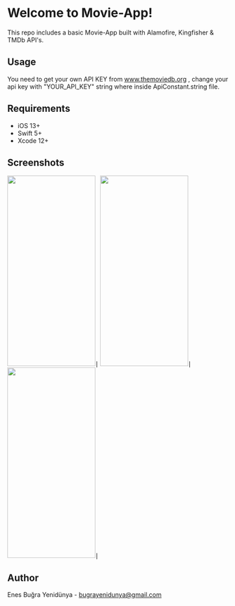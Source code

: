 # Welcome to Movie-App!

This repo includes a basic Movie-App built with Alamofire, Kingfisher & TMDb API's.

## Usage

You need to get your own API KEY from www.themoviedb.org , change your api key with "YOUR_API_KEY" string where inside ApiConstant.string file.

## Requirements
 - iOS 13+
 - Swift 5+
 - Xcode 12+
 
 ## Screenshots

<img src="https://user-images.githubusercontent.com/54468032/95100777-1c58a080-073a-11eb-908f-d4584400956a.png" width="200" height="433">∣
<img src="https://user-images.githubusercontent.com/54468032/95100854-35615180-073a-11eb-8fb7-f450b433dadc.png" width="200" height="433">∣
<img src="https://user-images.githubusercontent.com/54468032/95100941-4e6a0280-073a-11eb-82d5-1f54084b1ce0.png" width="200" height="433">∣
 
## Author
Enes Buğra Yenidünya - bugrayenidunya@gmail.com 
